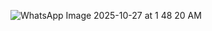 
   ![WhatsApp Image 2025-10-27 at 1 48 20 AM](https://github.com/user-attachments/assets/7fa71c22-3e11-4cac-9303-3e4f5be80765)
